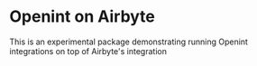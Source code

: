 # Openint on Airbyte

This is an experimental package demonstrating running Openint integrations on top of Airbyte's integration
